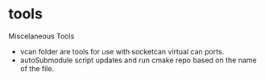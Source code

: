 # tools
Miscelaneous Tools
 - vcan folder are tools for use with socketcan virtual can ports.
 - autoSubmodule script updates and run cmake repo based on the name of the file.
